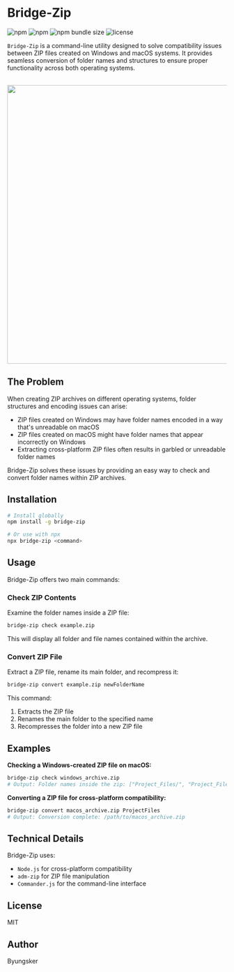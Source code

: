 # Bridge-Zip

![npm](https://img.shields.io/npm/v/bridge-zip)
![npm](https://img.shields.io/npm/dt/bridge-zip)
![npm bundle size](https://img.shields.io/bundlephobia/min/bridge-zip)
![license](https://img.shields.io/npm/l/bridge-zip)

`Bridge-Zip` is a command-line utility designed to solve compatibility issues between ZIP files created on Windows and macOS systems. It provides seamless conversion of folder names and structures to ensure proper functionality across both operating systems.

<br>

<img src="https://github.com/user-attachments/assets/fc8e4be6-420c-4139-84ed-914d6dd30c8e" width="640">

<br>

## The Problem

When creating ZIP archives on different operating systems, folder structures and encoding issues can arise:

- ZIP files created on Windows may have folder names encoded in a way that's unreadable on macOS
- ZIP files created on macOS might have folder names that appear incorrectly on Windows
- Extracting cross-platform ZIP files often results in garbled or unreadable folder names

Bridge-Zip solves these issues by providing an easy way to check and convert folder names within ZIP archives.

## Installation

```bash
# Install globally
npm install -g bridge-zip

# Or use with npx
npx bridge-zip <command>
```

## Usage

Bridge-Zip offers two main commands:

### Check ZIP Contents

Examine the folder names inside a ZIP file:

```bash
bridge-zip check example.zip
```

This will display all folder and file names contained within the archive.

### Convert ZIP File

Extract a ZIP file, rename its main folder, and recompress it:

```bash
bridge-zip convert example.zip newFolderName
```

This command:

1. Extracts the ZIP file
2. Renames the main folder to the specified name
3. Recompresses the folder into a new ZIP file

## Examples

**Checking a Windows-created ZIP file on macOS:**

```bash
bridge-zip check windows_archive.zip
# Output: Folder names inside the zip: ["Project_Files/", "Project_Files/document.docx", ...]

```

**Converting a ZIP file for cross-platform compatibility:**

```bash
bridge-zip convert macos_archive.zip ProjectFiles
# Output: Conversion complete: /path/to/macos_archive.zip
```

## Technical Details

Bridge-Zip uses:

- `Node.js` for cross-platform compatibility
- `adm-zip` for ZIP file manipulation
- `Commander.js` for the command-line interface

## License

MIT

## Author

Byungsker
